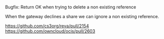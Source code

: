 Bugfix: Return OK when trying to delete a non existing reference

When the gateway declines a share we can ignore a non existing reference.

https://github.com/cs3org/reva/pull/2154
https://github.com/owncloud/ocis/pull/2603
